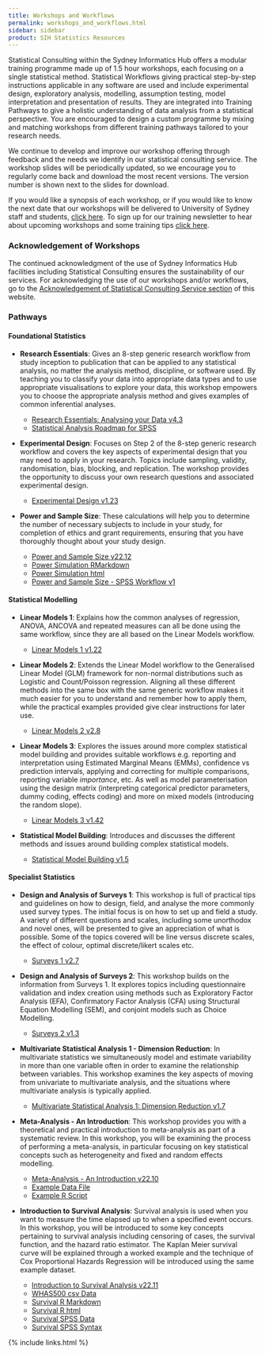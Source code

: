 ```yaml
---
title: Workshops and Workflows
permalink: workshops_and_workflows.html
sidebar: sidebar
product: SIH Statistics Resources
---
```


Statistical Consulting within the Sydney Informatics Hub offers a modular training programme made up of 1.5 hour workshops, each focusing on a single statistical method. Statistical Workflows giving practical step-by-step instructions applicable in any software are used and include experimental design, exploratory analysis, modelling, assumption testing, model interpretation and presentation of results. They are integrated into Training Pathways to give a holistic understanding of data analysis from a statistical perspective. You are encouraged to design a custom programme by mixing and matching workshops from different training pathways tailored to your research needs.

We continue to develop and improve our workshop offering through feedback and the needs we identify in our statistical consulting service. The workshop slides will be periodically updated, so we encourage you to regularly come back and download the most recent versions. The version number is shown next to the slides for download.

If you would like a synopsis of each workshop, or if you would like to know the next date that our workshops will be delivered to University of Sydney staff and students, [click here](https://www.sydney.edu.au/research/facilities/sydney-informatics-hub/workshops-and-training.html). To sign up for our training newsletter to hear about upcoming workshops and some training tips [click here](https://signup.e2ma.net/signup/1945889/1928048/).

### Acknowledgement of Workshops

The continued acknowledgment of the use of Sydney Informatics Hub facilities including Statistical Consulting ensures the sustainability of our services. For  acknowledging the use of our workshops and/or workflows, go to the [Acknowledgement of Statistical Consulting Service section](acknowledgements) of this website.


### Pathways

#### Foundational Statistics 

* **Research Essentials**: Gives an 8-step generic research workflow from study inception to publication that can be applied to any statistical analysis, no matter the analysis method, discipline, or software used. By teaching you to classify your data into appropriate data types and to use appropriate visualisations to explore your data, this workshop empowers you to choose the appropriate analysis method and gives examples of common inferential analyses. 
  * [Research Essentials: Analysing your Data v4.3](assets/files/Research%20Essentials%20v4.3%2022-11-15%20HANDOUT.pdf) 
  * [Statistical Analysis Roadmap for SPSS](assets/files/Statistical%20analysis%20roadmap%20for%20SPSS.pdf)

* **Experimental Design**: Focuses on Step 2 of the 8-step generic research workflow and covers the key aspects of experimental design that you may need to apply in your research. Topics include sampling, validity, randomisation, bias, blocking, and replication. The workshop provides the opportunity to discuss your own research questions and associated experimental design.
  * [Experimental Design v1.23](assets/files/Experimental%20Design%20v%201.23.pdf)

* **Power and Sample Size**: These calculations will help you to determine the number of necessary subjects to include in your study, for completion of ethics and grant requirements, ensuring that you have thoroughly thought about your study design.
  * [Power and Sample Size v22.12](assets/files/Power%20and%20sample%20size%20v22.12%20handout.pdf) 
  * [Power Simulation RMarkdown](assets/files/Example1-simulation.Rmd) 
  * [Power Simulation html](assets/files/Example1-simulation.html)
  * [Power and Sample Size - SPSS Workflow v1](assets/files/Power%and%sample%size%-%SPSS%v1.pdf)



#### Statistical Modelling 

* **Linear Models 1**: Explains how the common analyses of regression, ANOVA, ANCOVA and repeated measures can all be done using the same workflow, since they are all based on the Linear Models workflow.
  * [Linear Models 1 v1.22](assets/files/Linear%20Models%20I%20-%20regression%2C%20ANOVA%2C%20ANCOVA%2C%20repeated%20measures%20HANDOUTS%20v1.22%2029-8-2022.pdf)
 
* **Linear Models 2**: Extends the Linear Model workflow to the Generalised Linear Model (GLM) framework for non-normal distributions such as Logistic and Count/Poisson regression. Aligning all these different methods into the same box with the same generic workflow makes it much easier for you to understand and remember how to apply them, while the practical examples provided give clear instructions for later use. 
  * [Linear Models 2 v2.8](assets/files/Linear%20Models%20II%20Logistic%20and%20Poisson%20regression-an%20intro%20to%20GLMs%20HANDOUTS%20v2.8%202-9-2022.pdf)
  
* **Linear Models 3**: Explores the issues around more complex statistical model building and provides suitable workflows e.g. reporting and interpretation using Estimated Marginal Means (EMMs), confidence vs prediction intervals, applying and correcting for multiple comparisons, reporting variable *importance*, etc. As well as model parameterisation using the design matrix (interpreting categorical predictor parameters, dummy coding, effects coding) and more on mixed models (introducing the random slope).
  * [Linear Models 3 v1.42](assets/files/Linear%20Models%20III%20Advanced%20Topics%20Tricks%20and%20Tips%20HANDOUTS%20v1.42%206-10-2022.pdf)

* **Statistical Model Building**: Introduces and discusses the different methods and issues around building complex statistical models.
  * [Statistical Model Building v1.5](assets/files/SIH%20SC%20Statistical%20Model%20Building%20v1.5%20presented%2022-05-25.pdf)


#### Specialist Statistics 

* **Design and Analysis of Surveys 1**: This workshop is full of practical tips and guidelines on how to design, field, and analyse the more commonly used survey types. The initial focus is on how to set up and field a study. A variety of different questions and scales, including some unorthodox and novel ones, will be presented to give an appreciation of what is possible. Some of the topics covered will be line versus discrete scales, the effect of colour, optimal discrete/likert scales etc.
  * [Surveys 1 v2.7](assets/files/Surveys%201%20-%20An%20Introduction%20HANDOUTS%20v2.7%204-10-2022.pdf)

* **Design and Analysis of Surveys 2**: This workshop builds on the information from Surveys 1. It explores topics including questionnaire validation and index creation using methods such as Exploratory Factor Analysis (EFA), Confirmatory Factor Analysis (CFA) using Structural Equation Modelling (SEM), and conjoint models such as Choice Modelling.
  * [Surveys 2 v1.3](assets/files/Surveys%202%20-%20Advanced%20Topics%20HANDOUTS%20v1.3%204-10-2022.pdf)

* **Multivariate Statistical Analysis 1 - Dimension Reduction**: In multivariate statistics we simultaneously model and estimate variability in more than one variable often in order to examine the relationship between variables. This workshop examines the key aspects of moving from univariate to multivariate analysis, and the situations where multivariate analysis is typically applied. 
  * [Multivariate Statistical Analysis 1: Dimension Reduction v1.7](https://github.com/Sydney-Informatics-Hub/stats-resources/raw/28492665b71621fa91477e6553768d66c0d2b4d3/Multivariate%20Statistical%20Analysis%20v1.7%20handouts.pdf)

* **Meta-Analysis - An Introduction**: This workshop provides you with a theoretical and practical introduction to meta-analysis as part of a systematic review. In this workshop, you will be examining the process of performing a meta-analysis, in particular focusing on key statistical concepts such as heterogeneity and fixed and random effects modelling. 
  * [Meta-Analysis - An Introduction v22.10](assets/files/Meta-Analysis%20v22.10%20handout.pdf)
  * [Example Data File](assets/files/Meta_Sutton_Smith%2022-06.csv) 
  * [Example R Script](assets/files/Meta-Analysis%20workshop%20example%2022-06.R)

* **Introduction to Survival Analysis**: Survival analysis is used when you want to measure the time elapsed up to when a specified event occurs. In this workshop, you will be introduced to some key concepts pertaining to survival analysis including censoring of cases, the survival function, and the hazard ratio estimator. The Kaplan Meier survival curve will be explained through a worked example and the technique of Cox Proportional Hazards Regression will be introduced using the same example dataset.
  * [Introduction to Survival Analysis v22.11](assets/files/Introduction%20to%20Survival%20Analysis%20v22.11%20handout.pdf) 
  * [WHAS500 csv Data](assets/files/WHAS500data.csv) 
  * [Survival R Markdown](assets/files/SurvivalAnalysis_R%20(4).Rmd) 
  * [Survival R html](assets/files/SurvivalAnalysis_R%20(2).html) 
  * [Survival SPSS Data](assets/files/WHAS500_data.sav) 
  * [Survival SPSS Syntax](assets/files/Survival_Workshop_syntax%20(1).sps)


{% include links.html %}
